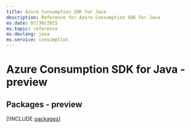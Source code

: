 ```yaml
---
title: Azure Consumption SDK for Java
description: Reference for Azure Consumption SDK for Java
ms.date: 07/30/2025
ms.topic: reference
ms.devlang: java
ms.service: consumption
---
```

# Azure Consumption SDK for Java - preview
## Packages - preview
[!INCLUDE [packages](consumption-index.md)]